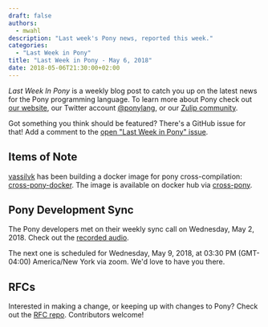 ```yaml
---
draft: false
authors:
  - mwahl
description: "Last week's Pony news, reported this week."
categories:
  - "Last Week in Pony"
title: "Last Week in Pony - May 6, 2018"
date: 2018-05-06T21:30:00+02:00
---
```

_Last Week In Pony_ is a weekly blog post to catch you up on the latest news for the Pony programming language. To learn more about Pony check out [our website](https://ponylang.io), our Twitter account [@ponylang](https://twitter.com/ponylang), or our [Zulip community](https://ponylang.zulipchat.com).

Got something you think should be featured? There's a GitHub issue for that! Add a comment to the [open "Last Week in Pony" issue](https://github.com/ponylang/ponylang.github.io/issues?q=is%3Aissue+is%3Aopen+label%3Alast-week-in-pony).
<!-- more -->

## Items of Note

[vassilvk](https://github.com/vassilvk) has been building a docker image for pony cross-compilation: [cross-pony-docker](https://github.com/vassilvk/cross-pony-docker). The image is available on docker hub via [cross-pony](https://hub.docker.com/r/vassilvk/cross-pony/).

## Pony Development Sync

The Pony developers met on their weekly sync call on Wednesday, May 2, 2018. Check out the [recorded audio](https://vimeo.com/915361723).

The next one is scheduled for Wednesday, May 9, 2018, at 03:30 PM (GMT-04:00) America/New York via zoom. We'd love to have you there.

## RFCs

Interested in making a change, or keeping up with changes to Pony? Check out the [RFC repo](https://github.com/ponylang/rfcs). Contributors welcome!
